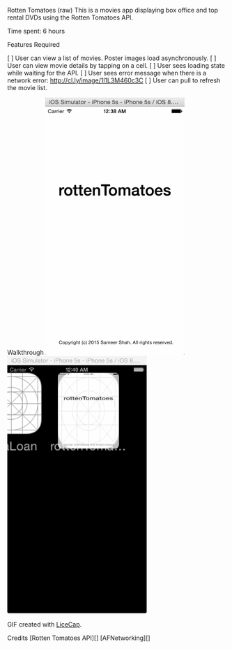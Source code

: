 Rotten Tomatoes (raw)
This is a movies app displaying box office and top rental DVDs using the Rotten Tomatoes API.

Time spent: 6 hours

Features
Required

[ ] User can view a list of movies. Poster images load asynchronously.
[ ] User can view movie details by tapping on a cell.
[ ] User sees loading state while waiting for the API.
[ ] User sees error message when there is a network error: http://cl.ly/image/1l1L3M460c3C
[ ] User can pull to refresh the movie list.

Walkthrough
![Video Walkthrough](rottenTomatoes.gif)
![Video Walkthrough](rottenTomatoesError.gif)

GIF created with [LiceCap](http://www.cockos.com/licecap/).

Credits
[Rotten Tomatoes API][]
[AFNetworking][]
